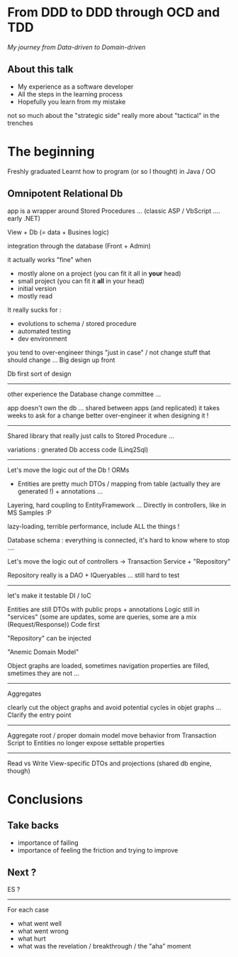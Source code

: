 # From DDD to DDD through OCD and TDD
*My journey from Data-driven to Domain-driven*

## About this talk
- My experience as a software developer
- All the steps in the learning process
- Hopefully you learn from my mistake

not so much about the "strategic side" really more about "tactical" in the trenches

# The beginning

Freshly graduated
Learnt how to program (or so I thought) in Java / OO

## Omnipotent Relational Db
app is a wrapper around Stored Procedures ... 
(classic ASP / VbScript .... early .NET)

View + Db (= data + Busines logic)

integration through the database (Front + Admin)

it actually works "fine" when 
- mostly alone on a project (you can fit it all in **your** head)
- small project (you can fit it **all** in your head)
- initial version
- mostly read

It really sucks for :
- evolutions to schema / stored procedure
- automated testing
- dev environment

you tend to over-engineer things "just in case" / not change stuff that should change ... 
Big design up front

Db first sort of design

-----
other experience
the Database change committee ... 

app doesn't own the db ... 
shared between apps (and replicated) 
it takes weeks to ask for a change
better over-engineer it when designing it !


---
Shared library that really just calls to Stored Procedure ... 

variations : gnerated Db access code (Linq2Sql)

-----------------------
Let's move the logic out of the Db !
ORMs 

- Entities are pretty much DTOs / mapping from table (actually they are generated !) + annotations ... 

Layering, hard coupling to EntityFramework ... 
Directly in controllers, like in MS Samples :P

lazy-loading, terrible performance, include ALL the things !

Database schema : everything is connected, it's hard to know where to stop ....

Let's move the logic out of controllers
-> Transaction Service + "Repository"

Repository really is a DAO + IQueryables ... 
still hard to test

------
let's make it testable
DI / IoC

Entities are still DTOs with public props + annotations 
Logic still in "services" (some are updates, some are queries, some are a mix (Request/Response))
Code first

"Repository" can be injected

"Anemic Domain Model"

Object graphs are loaded, sometimes navigation properties are filled, smetimes they are not ... 


--------
Aggregates

clearly cut the object graphs and avoid potential cycles in objet graphs ...
Clarify the entry point

------
Aggregate root / proper domain model
move behavior from Transaction Script to Entities
no longer expose settable properties

----- 
Read vs Write
View-specific DTOs and projections (shared db engine, though)





# Conclusions

## Take backs
- importance of failing
- importance of feeling the friction and trying to improve

## Next ?
ES ? 



------
For each case 
- what went well
- what went wrong
- what hurt
- what was the revelation / breakthrough / the "aha" moment